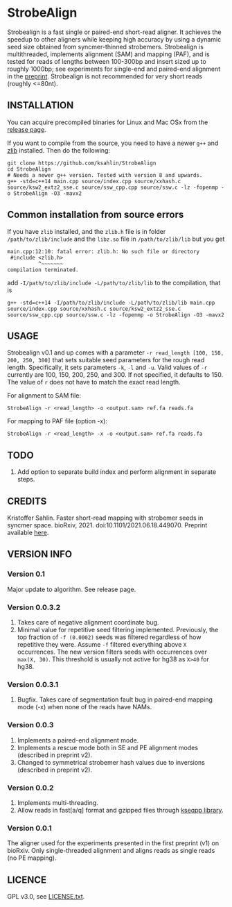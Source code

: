 StrobeAlign
==============

Strobealign is a fast single or paired-end short-read aligner. It achieves the speedup to other aligners while keeping high accuracy by using a dynamic seed size obtained from syncmer-thinned strobemers. Strobealign is multithreaded, implements alignment (SAM) and mapping (PAF), and is tested for reads of lengths between 100-300bp and insert sized up to roughly 1000bp; see experiments for single-end and paired-end alignment in the [preprint](https://doi.org/10.1101/2021.06.18.449070). Strobealign is not recommended for very short reads (roughly <=80nt).


INSTALLATION
----------------

You can acquire precompiled binaries for Linux and Mac OSx from the [release page](https://github.com/ksahlin/StrobeAlign/releases).

If you want to compile from the source, you need to have a newer `g++` and [zlib](https://zlib.net/) installed. Then do the following:

```
git clone https://github.com/ksahlin/StrobeAlign
cd StrobeAlign
# Needs a newer g++ version. Tested with version 8 and upwards.
g++ -std=c++14 main.cpp source/index.cpp source/xxhash.c source/ksw2_extz2_sse.c source/ssw_cpp.cpp source/ssw.c -lz -fopenmp -o StrobeAlign -O3 -mavx2
```

## Common installation from source errors

If you have `zlib` installed, and the `zlib.h` file is in folder `/path/to/zlib/include` and the `libz.so` file in `/path/to/zlib/lib` but you get 

```
main.cpp:12:10: fatal error: zlib.h: No such file or directory
 #include <zlib.h>
          ^~~~~~~~
compilation terminated.
```

add `-I/path/to/zlib/include -L/path/to/zlib/lib` to the compilation, that is

```
g++ -std=c++14 -I/path/to/zlib/include -L/path/to/zlib/lib main.cpp source/index.cpp source/xxhash.c source/ksw2_extz2_sse.c source/ssw_cpp.cpp source/ssw.c -lz -fopenmp -o StrobeAlign -O3 -mavx2
``` 


USAGE
-------

Strobealign v0.1 and up comes with a parameter `-r read_length [100, 150, 200, 250, 300]` that sets suitable seed parameters for the rough read length. Specifically, it sets parameters `-k`, `-l` and `-u`. Valid values of `-r` currently are 100, 150, 200, 250, and 300. If not specified, it defaults to 150. The value of `r` does not have to match the exact read length.

For alignment to SAM file:

```
StrobeAlign -r <read_length> -o <output.sam> ref.fa reads.fa 
```

For mapping to PAF file (option -x):

```
StrobeAlign -r <read_length> -x -o <output.sam> ref.fa reads.fa 
```

TODO
-------

1. Add option to separate build index and perform alignment in separate steps.


CREDITS
----------------

Kristoffer Sahlin. Faster short-read mapping with strobemer seeds in syncmer space. bioRxiv, 2021. doi:10.1101/2021.06.18.449070. Preprint available [here](https://doi.org/10.1101/2021.06.18.449070).

VERSION INFO
---------------

### Version 0.1

Major update to algorithm. See release page.

### Version 0.0.3.2

1. Takes care of negative alignment coordinate bug.
2. Minimal value for repetitive seed filtering implemented. Previously, the top fraction of `-f (0.0002)` seeds was filtered regardless of how repetitive they were. Assume `-f` filtered everything above `X` occurrences. The new version filters seeds with occurrences over `max(X, 30)`. This threshold is usually not active for hg38 as `X>40` for hg38. 

### Version 0.0.3.1

1. Bugfix. Takes care of segmentation fault bug in paired-end mapping mode (-x) when none of the reads have NAMs.

### Version 0.0.3

1. Implements a paired-end alignment mode.
2. Implements a rescue mode both in SE and PE alignment modes (described in preprint v2).
3. Changed to symmetrical strobemer hash values due to inversions (described in preprint v2).


### Version 0.0.2

1. Implements multi-threading.
2. Allow reads in fast[a/q] format and gzipped files through [kseqpp library](https://github.com/cartoonist/kseqpp).

### Version 0.0.1

The aligner used for the experiments presented in the first preprint (v1) on bioRxiv. Only single-threaded alignment and aligns reads as single reads (no PE mapping).

LICENCE
----------------

GPL v3.0, see [LICENSE.txt](https://github.com/ksahlin/uLTRA/blob/master/LICENCE.txt).


